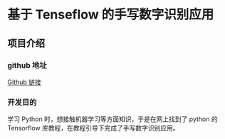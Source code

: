 # 基于 Tenseflow 的手写数字识别应用

## 项目介绍

### github 地址

[Github 链接](https://github.com/Encaik/TF-Learn)

### 开发目的

学习 Python 时，想接触机器学习等方面知识，于是在网上找到了 python 的 Tensorflow 库教程，在教程引导下完成了手写数字识别应用。

